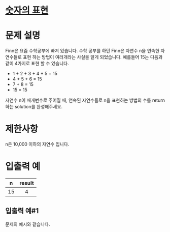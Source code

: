 # [숫자의 표현](https://school.programmers.co.kr/learn/courses/30/lessons/12924#)

# 문제 설명
Finn은 요즘 수학공부에 빠져 있습니다. 수학 공부를 하던 Finn은 자연수 n을 연속한 자연수들로 표현 하는 방법이 여러개라는 사실을 알게 되었습니다. 예를들어 15는 다음과 같이 4가지로 표현 할 수 있습니다.

* 1 + 2 + 3 + 4 + 5 = 15
* 4 + 5 + 6 = 15
* 7 + 8 = 15
* 15 = 15

자연수 n이 매개변수로 주어질 때, 연속된 자연수들로 n을 표현하는 방법의 수를 return하는 solution를 완성해주세요.
# 제한사항
n은 10,000 이하의 자연수 입니다.
# 입출력 예
n	|result
:---:|:---:
15	|4

## 입출력 예#1
문제의 예시와 같습니다.